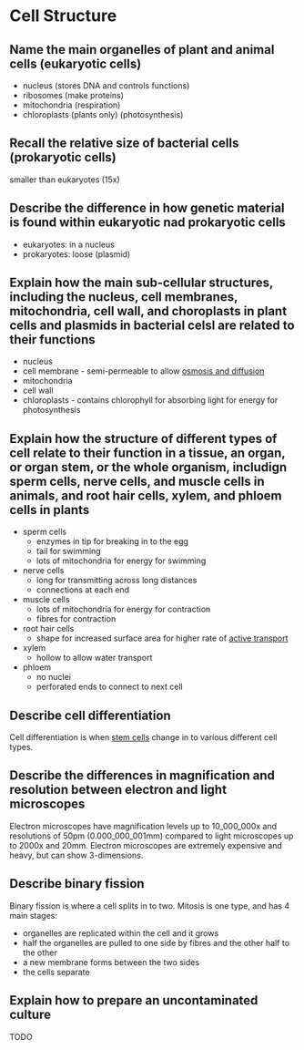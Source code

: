 # Cell Structure
## Name the main organelles of plant and animal cells (eukaryotic cells)
- nucleus (stores DNA and controls functions)
- ribosomes (make proteins)
- mitochondria (respiration)
- chloroplasts (plants only) (photosynthesis)

## Recall the relative size of bacterial cells (prokaryotic cells)
smaller than eukaryotes (15x)

## Describe the difference in how genetic material is found within eukaryotic nad prokaryotic cells
- eukaryotes: in a nucleus
- prokaryotes: loose (plasmid)

## Explain how the main sub-cellular structures, including the nucleus, cell membranes, mitochondria, cell wall, and choroplasts in plant cells and plasmids in bacterial celsl are related to their functions
- nucleus
- cell membrane - semi-permeable to allow [osmosis and diffusion](./B1.3.md)
- mitochondria
- cell wall
- chloroplasts - contains chlorophyll for absorbing light for energy for photosynthesis

## Explain how the structure of different types of cell relate to their function in a tissue, an organ, or organ stem, or the whole organism, includign sperm cells, nerve cells, and muscle cells in animals, and root hair cells, xylem, and phloem cells in plants
- sperm cells
    - enzymes in tip for breaking in to the egg
    - tail for swimming
    - lots of mitochondria for energy for swimming
- nerve cells
    - long for transmitting across long distances
    - connections at each end
- muscle cells
    - lots of mitochondria for energy for contraction
    - fibres for contraction
- root hair cells
    - shape for increased surface area for higher rate of [active transport](./B1.3.md)
- xylem
    - hollow to allow water transport
- phloem
    - no nuclei
    - perforated ends to connect to next cell

## Describe cell differentiation
Cell differentiation is when [stem cells](./TODO:.md) change in to various different cell types.

## Describe the differences in magnification and resolution between electron and light microscopes
Electron microscopes have magnification levels up to 10_000_000x and resolutions of 50pm (0.000_000_001mm) compared to light microscopes up to 2000x and 20mm. Electron microscopes are extremely expensive and heavy, but can show 3-dimensions.

## Describe binary fission
Binary fission is where a cell splits in to two. Mitosis is one type, and has 4 main stages:
- organelles are replicated within the cell and it grows
- half the organelles are pulled to one side by fibres and the other half to the other
- a new membrane forms between the two sides
- the cells separate
## Explain how to prepare an uncontaminated culture
TODO

